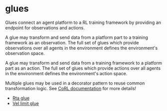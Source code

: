 # glues

Glues connect an agent platform to a RL training framework
by providing an endpoint for observations and actions.

A glue may transform and send data from a platform part
to a training framework as an observation. The full set of
glues which provide observations over all agents in the
environment defines the environment's observation space.

A glue may transform and send data from a training
framework to a platform part as an action. The full set
of glues which provide actions over all agents in the
environment defines the environment's action space.

Multiple glues may be used in a decorator pattern to 
reuse common transformation logic. See [CoRL
documentation]({{corl_docs_url}}/reference/glues/__init__/) for more details!

- [Rta glue](../../reference/glues/rta_glue.md)
- [Vel limit glue](../../reference/glues/vel_limit_glue.md)
